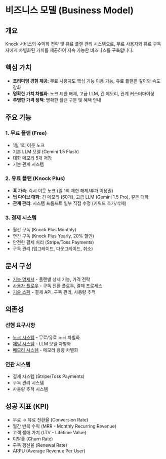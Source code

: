 # 비즈니스 모델 (Business Model)

## 개요
Knock 서비스의 수익화 전략 및 유료 플랜 관리 시스템으로, 무료 사용자와 유료 구독자에게 차별화된 가치를 제공하여 지속 가능한 비즈니스를 구축합니다.

## 핵심 가치
- **프리미엄 경험 제공**: 무료 사용자도 핵심 기능 이용 가능, 유료 플랜은 깊이와 속도 강화
- **명확한 가치 차별화**: 노크 제한 해제, 고급 LLM, 긴 메모리, 관계 커스터마이징
- **투명한 가격 정책**: 명확한 플랜 구분 및 혜택 안내

## 주요 기능

### 1. 무료 플랜 (Free)
- 1일 1회 이웃 노크
- 기본 LLM 모델 (Gemini 1.5 Flash)
- 대화 메모리 5개 저장
- 기본 관계 시스템

### 2. 유료 플랜 (Knock Plus)
- **훅 가속**: 즉시 이웃 노크 (일 1회 제한 해제/추가 이용권)
- **딥 다이브 대화**: 긴 메모리 (50개), 고급 LLM (Gemini 1.5 Pro), 깊은 대화
- **관계 관리**: 시스템 프롬프트 일부 직접 수정 (키워드 추가/삭제)

### 3. 결제 시스템
- 월간 구독 (Knock Plus Monthly)
- 연간 구독 (Knock Plus Yearly, 20% 할인)
- 안전한 결제 처리 (Stripe/Toss Payments)
- 구독 관리 (업그레이드, 다운그레이드, 취소)

## 문서 구성

- [기능 명세서](./feature-spec.md) - 플랜별 상세 기능, 가격 전략
- [사용자 플로우](./user-flow.md) - 구독 전환 플로우, 결제 프로세스
- [기술 스펙](./tech-spec.md) - 결제 API, 구독 관리, 사용량 추적

## 의존성

### 선행 요구사항
- [노크 시스템](../03_Knock/README.md) - 무료/유료 노크 차별화
- [채팅 시스템](../04_Chat/README.md) - LLM 모델 차별화
- [메모리 시스템](../05_Memory/README.md) - 메모리 용량 차별화

### 연관 시스템
- 결제 시스템 (Stripe/Toss Payments)
- 구독 관리 시스템
- 사용량 추적 시스템

## 성공 지표 (KPI)
- 무료 → 유료 전환율 (Conversion Rate)
- 월간 반복 수익 (MRR - Monthly Recurring Revenue)
- 고객 생애 가치 (LTV - Lifetime Value)
- 이탈률 (Churn Rate)
- 구독 갱신율 (Renewal Rate)
- ARPU (Average Revenue Per User)
